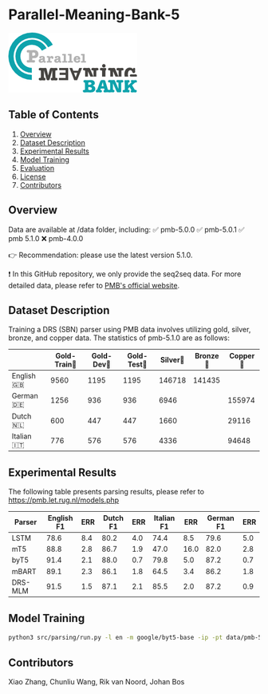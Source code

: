 # Parallel-Meaning-Bank-5

[![Logo](logo.png)](#)

## Table of Contents
1. [Overview](#overview)
2. [Dataset Description](#dataset-description)
3. [Experimental Results](#experiments)
4. [Model Training](#model-usage)
5. [Evaluation](#evaluation)
6. [License](#license)
7. [Contributors](#contributors)

## Overview

Data are available at /data folder, including:
✅ pmb-5.0.0
✅ pmb-5.0.1
✅ pmb 5.1.0
❌ pmb-4.0.0

👉 Recommendation: please use the latest version 5.1.0.

❗ In this GitHub repository, we only provide the seq2seq data. For more detailed data, please refer to [PMB's official website](https://pmb.let.rug.nl/releases/).

## Dataset Description

Training a DRS (SBN) parser using PMB data involves utilizing gold, silver, bronze, and copper data. The statistics of pmb-5.1.0 are as follows:

|            | Gold-Train🥇 | Gold-Dev🥇 | Gold-Test🥇 | Silver🥈 | Bronze🥉 | Copper🥉 |
|------------|------------|----------|-----------|--------|--------|--------|
| English🇬🇧    | 9560       | 1195     | 1195      | 146718 | 141435 |        |
| German🇩🇪     | 1256       | 936      | 936       | 6946   |        | 155974 |
| Dutch🇳🇱      | 600        | 447      | 447       | 1660   |        | 29116  |
| Italian🇮🇹    | 776        | 576      | 576       | 4336   |        | 94648  |

## Experimental Results
The following table presents parsing results, please refer to https://pmb.let.rug.nl/models.php

| Parser   | English F1 | ERR | Dutch F1 | ERR | Italian F1 | ERR | German F1 | ERR |
|----------|------------|-----|----------|-----|------------|-----|-----------|-----|
| LSTM     | 78.6       | 8.4 | 80.2     | 4.0 | 74.4       | 8.5 | 79.6      | 5.0 |
| mT5      | 88.8       | 2.8 | 86.7     | 1.9 | 47.0       | 16.0| 82.0      | 2.8 |
| byT5     | 91.4       | 2.1 | 88.0     | 0.7 | 79.8       | 5.0 | 87.2      | 0.7 |
| mBART    | 89.1       | 2.3 | 86.1     | 1.8 | 64.5       | 3.4 | 86.2      | 1.8 |
| DRS-MLM  | 91.5       | 1.5 | 87.1     | 2.1 | 85.5       | 2.0 | 87.2      | 0.9 |

## Model Training

```bash
python3 src/parsing/run.py -l en -m google/byt5-base -ip -pt data/pmb-5.1.0/seq2seq/en/train/gold_silver.sbn -t data/pmb-5.1.0/seq2seq/en/train/gold.sbn -d data/pmb-5.1.0/seq2seq/en/dev/standard.sbn -e data/pmb-5.1.0/seq2seq/en/test/standard.sbn -c data/pmb-5.1.0/seq2seq/en/test/long.sbn -s results/parsing/ -epoch 50 -lr 1e-4

```

## Contributors
Xiao Zhang, Chunliu Wang, Rik van Noord, Johan Bos
